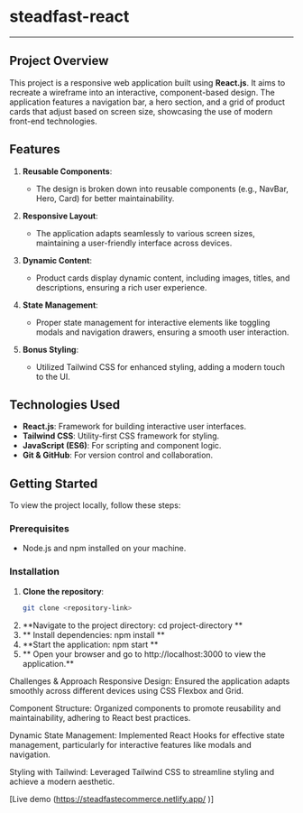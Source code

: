 # steadfast-react

---

## Project Overview

This project is a responsive web application built using **React.js**. It aims to recreate a wireframe into an interactive, component-based design. The application features a navigation bar, a hero section, and a grid of product cards that adjust based on screen size, showcasing the use of modern front-end technologies.

## Features

1. **Reusable Components**:
   - The design is broken down into reusable components (e.g., NavBar, Hero, Card) for better maintainability.

2. **Responsive Layout**:
   - The application adapts seamlessly to various screen sizes, maintaining a user-friendly interface across devices.

3. **Dynamic Content**:
   - Product cards display dynamic content, including images, titles, and descriptions, ensuring a rich user experience.

4. **State Management**:
   - Proper state management for interactive elements like toggling modals and navigation drawers, ensuring a smooth user interaction.

5. **Bonus Styling**:
   - Utilized Tailwind CSS for enhanced styling, adding a modern touch to the UI.

## Technologies Used

- **React.js**: Framework for building interactive user interfaces.
- **Tailwind CSS**: Utility-first CSS framework for styling.
- **JavaScript (ES6)**: For scripting and component logic.
- **Git & GitHub**: For version control and collaboration.

## Getting Started

To view the project locally, follow these steps:

### Prerequisites

- Node.js and npm installed on your machine.

### Installation

1. **Clone the repository**:
   ```bash
   git clone <repository-link>
2. **Navigate to the project directory: cd project-directory **
3. ** Install dependencies: npm install **
4. **Start the application: npm start **
5. ** Open your browser and go to http://localhost:3000 to view the application.**

Challenges & Approach
Responsive Design: Ensured the application adapts smoothly across different devices using CSS Flexbox and Grid.

Component Structure: Organized components to promote reusability and maintainability, adhering to React best practices.

Dynamic State Management: Implemented React Hooks for effective state management, particularly for interactive features like modals and navigation.

Styling with Tailwind: Leveraged Tailwind CSS to streamline styling and achieve a modern aesthetic.


[Live demo 
(https://steadfastecommerce.netlify.app/ )]
   
